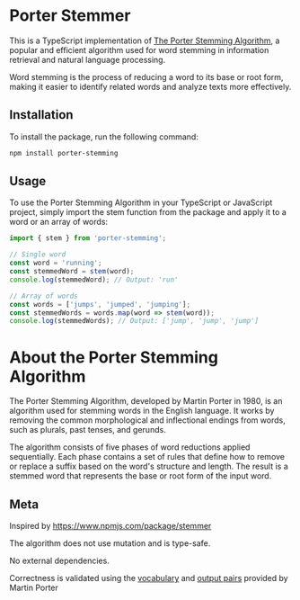 # Porter Stemmer

This is a TypeScript implementation
of [The Porter Stemming Algorithm](https://tartarus.org/martin/PorterStemmer/),
a popular and efficient algorithm used for word stemming in information
retrieval and natural language processing.

Word stemming is the process of reducing a word to its base or root form, making
it easier to identify related words and analyze texts more effectively.

## Installation

To install the package, run the following command:

```bash
npm install porter-stemming
```

## Usage

To use the Porter Stemming Algorithm in your TypeScript or JavaScript project,
simply import the stem function from the package and apply it to a word or an
array of words:

```typescript
import { stem } from 'porter-stemming';

// Single word
const word = 'running';
const stemmedWord = stem(word);
console.log(stemmedWord); // Output: 'run'

// Array of words
const words = ['jumps', 'jumped', 'jumping'];
const stemmedWords = words.map(word => stem(word));
console.log(stemmedWords); // Output: ['jump', 'jump', 'jump']
```

# About the Porter Stemming Algorithm

The Porter Stemming Algorithm, developed by Martin Porter in 1980, is an
algorithm used for stemming words in the English language. It works by removing
the common morphological and inflectional endings from words, such as plurals,
past tenses, and gerunds.

The algorithm consists of five phases of word reductions applied sequentially.
Each phase contains a set of rules that define how to remove or replace a suffix
based on the word's structure and length. The result is a stemmed word that
represents the base or root form of the input word.

## Meta

Inspired by https://www.npmjs.com/package/stemmer

The algorithm does not use mutation and is type-safe.

No external dependencies.

Correctness is validated using the
[vocabulary](https://tartarus.org/martin/PorterStemmer/voc.txt)
and [output pairs](https://tartarus.org/martin/PorterStemmer/output.txt)
provided by Martin Porter
